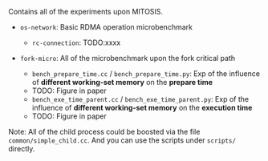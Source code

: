 Contains all of the experiments upon MITOSIS.

- `os-network`: Basic RDMA operation microbenchmark
    - `rc-connection`: TODO:xxxx
    
- `fork-micro`: All of the microbenchmark upon the fork critical path
    - `bench_prepare_time.cc` / `bench_prepare_time.py`: Exp of the influence of **different working-set memory** on the **prepare time** 
    - TODO: Figure in paper
    - `bench_exe_time_parent.cc` / `bench_exe_time_parent.py`: Exp of the influence of **different working-set memory** on the **execution time**
    - TODO: Figure in paper
            
    


Note: All of the child process could be boosted via the file `common/simple_child.cc`. And you can use the scripts under `scripts/` directly.